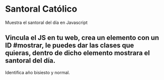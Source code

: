 # Santoral Católico
Muestra el santoral del día en Javascript
## Vincula el JS en tu web, crea un elemento con un ID #mostrar, le puedes dar las clases que quieras, dentro de dicho elemento mostrara el santoral del día.

Identifica año bisiesto y normal.
